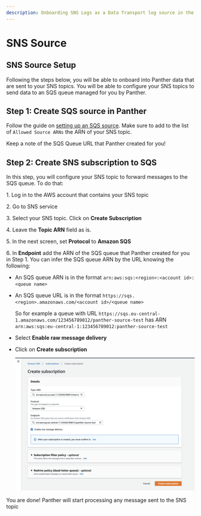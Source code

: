 ```yaml
---
description: Onboarding SNS Logs as a Data Transport log source in the Panther Console
---
```


# SNS Source

## SNS Source Setup

Following the steps below, you will be able to onboard into Panther data that are sent to your SNS topics. You will be able to configure your SNS topics to send data to an SQS queue managed for you by Panther.

## Step 1: Create SQS source in Panther

Follow the guide on [setting up an SQS source](./). Make sure to add to the list of `Allowed Source ARNs` the ARN of your SNS topic.

Keep a note of the SQS Queue URL that Panther created for you!

## Step 2: Create SNS subscription to SQS

In this step, you will configure your SNS topic to forward messages to the SQS queue. To do that:&#x20;

1\. Log in to the AWS account that contains your SNS topic&#x20;

2\. Go to SNS service&#x20;

3\. Select your SNS topic. Click on **Create Subscription**&#x20;

4\. Leave the **Topic ARN** field as is.&#x20;

5\. In the next screen, set **Protocol** to **Amazon SQS**&#x20;

6\. In **Endpoint** add the ARN of the SQS queue that Panther created for you in Step 1. You can infer the SQS queue ARN by the URL knowing the following:

* An SQS queue ARN is in the format `arn:aws:sqs:<region>:<account id>:<queue name>`&#x20;
*   An SQS queue URL is in the format `https://sqs.<region>.amazonaws.com/<account id>/<queue name>`

    So for example a queue with URL `https://sqs.eu-central-1.amazonaws.com/123456789012/panther-source-test` has ARN `arn:aws:sqs:eu-central-1:123456789012:panther-source-test`
* Select **Enable raw message delivery**
*   Click on **Create subscription**

    ![](<../../../../../.gitbook/assets/sns-page1 (5) (5) (7) (8) (1) (1) (3) (1) (1) (2) (5).png>)

You are done! Panther will start processing any message sent to the SNS topic
